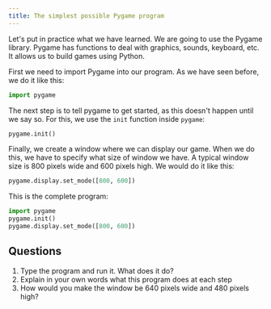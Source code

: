 ```yaml
---
title: The simplest possible Pygame program
---
```


Let's put in practice what we have learned. We are going to use the Pygame library. Pygame has functions to deal with graphics, sounds, keyboard, etc. It allows us to build games using Python.

First we need to import Pygame into our program. As we have seen before, we do it like this:

```python
import pygame
```

The next step is to tell pygame to get started, as this doesn't happen until we say so. For this, we use the `init` function inside `pygame`:

```python
pygame.init()
```

Finally, we create a window where we can display our game. When we do this, we have to specify what size of window we have. A typical window size is 800 pixels wide and 600 pixels high. We would do it like this:

```python
pygame.display.set_mode([800, 600])
```

This is the complete program:

```python
import pygame
pygame.init()
pygame.display.set_mode([800, 600])
```

## Questions

1. Type the program and run it. What does it do?
1. Explain in your own words what this program does at each step
1. How would you make the window be 640 pixels wide and 480 pixels high?
